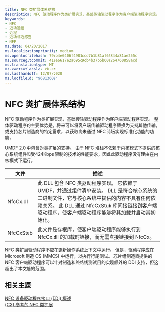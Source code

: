 ```yaml
---
title: NFC 类扩展体系结构
description: NFC 驱动程序作为类扩展实现，基础传输驱动程序作为客户端驱动程序实现。
keywords:
- NFC
- 近场通信
- 近程
- 近场邻近感应
- NFP
ms.date: 04/20/2017
ms.localizationpriority: medium
ms.openlocfilehash: 79cb4e6406f4981ccd7b1b81af69844a81ae255c
ms.sourcegitcommit: 418e6617e2a695c9cb4b37b5b60e264760858acd
ms.translationtype: MT
ms.contentlocale: zh-CN
ms.lasthandoff: 12/07/2020
ms.locfileid: "96813609"
---
```

# <a name="nfc-class-extension-architecture"></a>NFC 类扩展体系结构


NFC 驱动程序作为类扩展实现，基础传输驱动程序作为客户端驱动程序实现。 整体驱动程序的主要优势是，将来可以将客户端传输驱动程序替换为支持其他传输，或支持芯片制造商的特定需求，以获取尚未通过 NFC 论坛实现标准化功能的功能。

UMDF 2.0 中包含对类扩展的支持。 由于 NFC 堆栈不依赖于内核模式下提供的核心系统组件和受424Kbps 限制的技术的性能要求，因此此驱动程序没有理由在内核模式下运行。

| 文件          | 描述                                                                                                                                                                                                                                                                                                                                                                                       |
|---------------|---------------------------------------------------------------------------------------------------------------------------------------------------------------------------------------------------------------------------------------------------------------------------------------------------------------------------------------------------------------------------------------------------|
| NfcCx.dll     | 此 DLL 包含 NFC 类驱动程序实现。 它依赖于 UMDF，并通过组件清单安装。 DLL 是符合核心系统的二进制文件，它与核心系统中提供的内容不具有任何依赖关系。 此 DLL 通过 NfcCxStub 库间接链接到客户端驱动程序，使客户端驱动程序能够将其加载并启动其初始化。 |
| NfcCxStub | 此文件是存根库，使客户端驱动程序能够执行到 NfcCx.dll 的加载时链接，而无需直接链接到 NfcCx。                                                                                                                                                                                                                                                     |

 

NFC 类扩展驱动程序不应在更新操作系统上下文中运行。 但是，驱动程序应在 Microsoft 制造 OS (MMOS) 中运行，以执行行尾测试。 芯片组制造商提供的 NFC 客户端驱动程序可以针对制造和终结线测试目的实现额外的 DDI 支持，但这超出了本文档的范围。

 
 
## <a name="related-topics"></a>相关主题
[NFC 设备驱动程序接口 (DDI) 概述](/windows-hardware/drivers/ddi/index)  
[ (CX) 参考的 NFC 类扩展](/windows-hardware/drivers/ddi/index)
